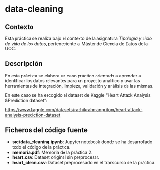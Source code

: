 # data-cleaning
## Contexto
Esta práctica se realiza bajo el contexto de la asignatura _Tipología y ciclo de vida de los datos_, perteneciente al Máster de Ciencia de Datos de la UOC.
## Descripción
En esta práctica se elabora un caso práctico orientado a aprender a identificar los datos relevantes para un proyecto analítico y usar las herramientas de integración, limpieza, validación y análisis de las mismas. 

En este caso se ha escogido el dataset de Kaggle “Heart Attack Analysis &Prediction dataset”:

https://www.kaggle.com/datasets/rashikrahmanpritom/heart-attack-analysis-prediction-dataset

## Ficheros del código fuente
* **src/data_cleaning.ipynb**: Jupyter notebook donde se ha desarrollado todo el código de la práctica.
* **memoria.pdf**: Memoria de la práctica 2.
* **heart.csv**: Dataset original sin preprocesar.
* **heart_clean.csv**: Dataset preprocesado en el transcurso de la práctica.

